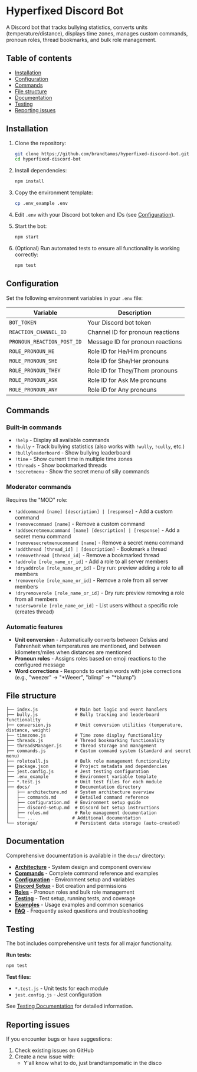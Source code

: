 # Hyperfixed Discord Bot

A Discord bot that tracks bullying statistics, converts units (temperature/distance), displays time zones, manages custom commands, pronoun roles, thread bookmarks, and bulk role management.

## Table of contents

- [Installation](#installation)  
- [Configuration](#configuration)  
- [Commands](#commands)  
- [File structure](#file-structure)
- [Documentation](#documentation)
- [Testing](#testing)
- [Reporting issues](#reporting-issues)

## Installation

1. Clone the repository:
   ```bash
   git clone https://github.com/brandtamos/hyperfixed-discord-bot.git
   cd hyperfixed-discord-bot
   ```

2. Install dependencies:
   ```bash
   npm install
   ```

3. Copy the environment template:
   ```bash
   cp .env_example .env
   ```

4. Edit `.env` with your Discord bot token and IDs (see [Configuration](#configuration)).

5. Start the bot:
   ```bash
   npm start
   ```

6. (Optional) Run automated tests to ensure all functionality is working correctly:
   ```bash
   npm test
   ```

## Configuration

Set the following environment variables in your `.env` file:

| Variable                   | Description                           |
| -------------------------- | ------------------------------------- |
| `BOT_TOKEN`                | Your Discord bot token                |
| `REACTION_CHANNEL_ID`      | Channel ID for pronoun reactions      |
| `PRONOUN_REACTION_POST_ID` | Message ID for pronoun reactions      |
| `ROLE_PRONOUN_HE`          | Role ID for He/Him pronouns           |
| `ROLE_PRONOUN_SHE`         | Role ID for She/Her pronouns          |
| `ROLE_PRONOUN_THEY`        | Role ID for They/Them pronouns        |
| `ROLE_PRONOUN_ASK`         | Role ID for Ask Me pronouns           |
| `ROLE_PRONOUN_ANY`         | Role ID for Any pronouns              |

## Commands

### Built-in commands

- `!help` - Display all available commands
- `!bully` - Track bullying statistics (also works with `!wully`, `!cully`, etc.)
- `!bullyleaderboard` - Show bullying leaderboard
- `!time` - Show current time in multiple time zones
- `!threads` - Show bookmarked threads
- `!secretmenu` - Show the secret menu of silly commands

### Moderator commands

Requires the "MOD" role:

- `!addcommand [name] [description] | [response]` - Add a custom command
- `!removecommand [name]` - Remove a custom command
- `!addsecretmenucommand [name] [description] | [response]` - Add a secret menu command
- `!removesecretmenucommand [name]` - Remove a secret menu command
- `!addthread [thread_id] | [description]` - Bookmark a thread
- `!removethread [thread_id]` - Remove a bookmarked thread
- `!addrole [role_name_or_id]` - Add a role to all server members
- `!dryaddrole [role_name_or_id]` - Dry run: preview adding a role to all members
- `!removerole [role_name_or_id]` - Remove a role from all server members
- `!dryremoverole [role_name_or_id]` - Dry run: preview removing a role from all members
- `!usersworole [role_name_or_id]` - List users without a specific role (creates thread)

### Automatic features

- **Unit conversion** - Automatically converts between Celsius and Fahrenheit when temperatures are mentioned, and between kilometers/miles when distances are mentioned
- **Pronoun roles** - Assigns roles based on emoji reactions to the configured message
- **Word corrections** - Responds to certain words with joke corrections (e.g., "weezer" → "*Weeer", "blimp" → "*blump")

## File structure

```
├── index.js              # Main bot logic and event handlers
├── bully.js              # Bully tracking and leaderboard functionality  
├── conversion.js         # Unit conversion utilities (temperature, distance, weight)
├── timezone.js           # Time zone display functionality
├── threads.js            # Thread bookmarking functionality
├── threadsManager.js     # Thread storage and management
├── commands.js           # Custom command system (standard and secret menu)
├── roletoall.js          # Bulk role management functionality
├── package.json          # Project metadata and dependencies
├── jest.config.js        # Jest testing configuration
├── .env_example          # Environment variable template
├── *.test.js             # Unit test files for each module
├── docs/                 # Documentation directory
│   ├── architecture.md   # System architecture overview
│   ├── commands.md       # Detailed command reference
│   ├── configuration.md  # Environment setup guide
│   ├── discord-setup.md  # Discord bot setup instructions
│   ├── roles.md          # Role management documentation
│   └── ...              # Additional documentation
└── storage/              # Persistent data storage (auto-created)
```

## Documentation

Comprehensive documentation is available in the `docs/` directory:

- **[Architecture](docs/architecture.md)** - System design and component overview
- **[Commands](docs/commands.md)** - Complete command reference and examples
- **[Configuration](docs/configuration.md)** - Environment setup and variables
- **[Discord Setup](docs/discord-setup.md)** - Bot creation and permissions
- **[Roles](docs/roles.md)** - Pronoun roles and bulk role management
- **[Testing](docs/testing.md)** - Test setup, running tests, and coverage
- **[Examples](docs/examples.md)** - Usage examples and common scenarios
- **[FAQ](docs/faq.md)** - Frequently asked questions and troubleshooting

## Testing

The bot includes comprehensive unit tests for all major functionality.

**Run tests:**
```bash
npm test
```

**Test files:**
- `*.test.js` - Unit tests for each module
- `jest.config.js` - Jest configuration

See [Testing Documentation](docs/testing.md) for detailed information.

## Reporting issues

If you encounter bugs or have suggestions:

1. Check existing issues on GitHub
2. Create a new issue with:
   - Y'all know what to do, just brandtampomatic in the disco
